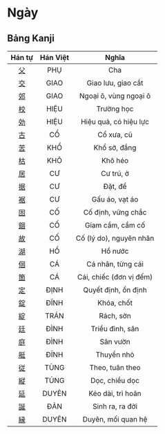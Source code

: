 <link href="styles.css" rel="stylesheet">

# Ngày

## Bảng Kanji

| Hán tự | Hán Việt | Nghĩa |
| :---: | :---: | :---: |
| [<span class="stroke-order">父</span>](https://www.tiengnhatdongian.com/kanji/giai-nghia-kanji-%E7%88%B6) | PHỤ | Cha |
| [<span class="stroke-order">交</span>](https://www.tiengnhatdongian.com/kanji/giai-nghia-kanji-%E4%BA%A4) | GIAO | Giao lưu, giao cắt |
| [<span class="stroke-order">郊</span>](https://www.tiengnhatdongian.com/kanji/giai-nghia-kanji-%E9%83%8A) | GIAO | Ngoại ô, vùng ngoại ô |
| [<span class="stroke-order">校</span>](https://www.tiengnhatdongian.com/kanji/giai-nghia-kanji-%E6%A0%A1) | HIỆU | Trường học |
| [<span class="stroke-order">効</span>](https://www.tiengnhatdongian.com/kanji/giai-nghia-kanji-%E5%8A%B9) | HIỆU | Hiệu quả, có hiệu lực |
| [<span class="stroke-order">古</span>](https://www.tiengnhatdongian.com/kanji/giai-nghia-kanji-%E5%8F%A4) | CỔ | Cổ xưa, cũ |
| [<span class="stroke-order">苦</span>](https://www.tiengnhatdongian.com/kanji/giai-nghia-kanji-%E8%8B%A6) | KHỔ | Khổ sở, đắng |
| [<span class="stroke-order">枯</span>](https://www.tiengnhatdongian.com/kanji/giai-nghia-kanji-%E6%9E%AF) | KHÔ | Khô héo |
| [<span class="stroke-order">居</span>](https://www.tiengnhatdongian.com/kanji/giai-nghia-kanji-%E5%B1%85) | CƯ | Cư trú, ở |
| [<span class="stroke-order">据</span>](https://www.tiengnhatdongian.com/kanji/giai-nghia-kanji-%E6%8D%AE) | CƯ | Đặt, để |
| [<span class="stroke-order">裾</span>](https://www.tiengnhatdongian.com/kanji/giai-nghia-kanji-%E8%A3%BE) | CƯ | Gấu áo, vạt áo |
| [<span class="stroke-order">固</span>](https://www.tiengnhatdongian.com/kanji/giai-nghia-kanji-%E5%9B%BA) | CỐ | Cố định, vững chắc |
| [<span class="stroke-order">錮</span>](https://www.tiengnhatdongian.com/kanji/giai-nghia-kanji-%E9%8C%AE) | CỐ | Giam cầm, cầm cố |
| [<span class="stroke-order">故</span>](https://www.tiengnhatdongian.com/kanji/giai-nghia-kanji-%E6%95%85) | CỐ | Cố (lý do), nguyên nhân |
| [<span class="stroke-order">湖</span>](https://www.tiengnhatdongian.com/kanji/giai-nghia-kanji-%E6%B9%96) | HỒ | Hồ nước |
| [<span class="stroke-order">個</span>](https://www.tiengnhatdongian.com/kanji/giai-nghia-kanji-%E5%80%8B) | CÁ | Cá nhân, từng cái |
| [<span class="stroke-order">箇</span>](https://www.tiengnhatdongian.com/kanji/giai-nghia-kanji-%E7%AE%87) | CÁ | Cái, chiếc (đơn vị đếm) |
| [<span class="stroke-order">定</span>](https://www.tiengnhatdongian.com/kanji/giai-nghia-kanji-%E5%AE%9A) | ĐỊNH | Quyết định, ổn định |
| [<span class="stroke-order">錠</span>](https://www.tiengnhatdongian.com/kanji/giai-nghia-kanji-%E9%8C%A0) | ĐĨNH | Khóa, chốt |
| [<span class="stroke-order">綻</span>](https://www.tiengnhatdongian.com/kanji/giai-nghia-kanji-%E7%B6%BB) | TRÁN | Rách, sờn |
| [<span class="stroke-order">廷</span>](https://www.tiengnhatdongian.com/kanji/giai-nghia-kanji-%E5%BB%B7) | ĐÌNH | Triều đình, sân |
| [<span class="stroke-order">庭</span>](https://www.tiengnhatdongian.com/kanji/giai-nghia-kanji-%E5%BA%AD) | ĐÌNH | Sân vườn |
| [<span class="stroke-order">艇</span>](https://www.tiengnhatdongian.com/kanji/giai-nghia-kanji-%E8%89%87) | ĐĨNH | Thuyền nhỏ |
| [<span class="stroke-order">従</span>](https://www.tiengnhatdongian.com/kanji/giai-nghia-kanji-%E5%BE%93) | TÙNG | Theo, tuân theo |
| [<span class="stroke-order">縦</span>](https://www.tiengnhatdongian.com/kanji/giai-nghia-kanji-%E7%B8%A6) | TÚNG | Dọc, chiều dọc |
| [<span class="stroke-order">延</span>](https://www.tiengnhatdongian.com/kanji/giai-nghia-kanji-%E5%BB%B6) | DUYÊN | Kéo dài, trì hoãn |
| [<span class="stroke-order">誕</span>](https://www.tiengnhatdongian.com/kanji/giai-nghia-kanji-%E8%AA%95) | ĐẢN | Sinh ra, ra đời |
| [<span class="stroke-order">縁</span>](https://www.tiengnhatdongian.com/kanji/giai-nghia-kanji-%E7%B8%81) | DUYÊN | Duyên, mối quan hệ |

